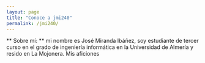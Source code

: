 ```yaml
---
layout: page
title: "Conoce a jmi240"
permalink: /jmi240/
---
```

** Sobre mí: ** mi nombre es José Miranda Ibáñez, soy estudiante de tercer curso en el grado de ingeniería informática en la Universidad de Almería y resido en La Mojonera. Mis aficiones